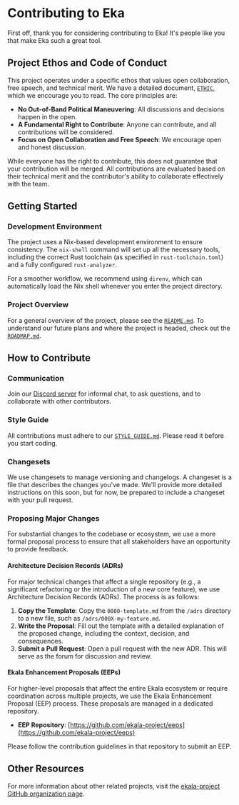 # Contributing to Eka

First off, thank you for considering contributing to Eka! It's people like you that make Eka such a great tool.

## Project Ethos and Code of Conduct

This project operates under a specific ethos that values open collaboration, free speech, and technical merit. We have a detailed document, [`ETHIC`](./ETHIC), which we encourage you to read. The core principles are:

- **No Out-of-Band Political Maneuvering**: All discussions and decisions happen in the open.
- **A Fundamental Right to Contribute**: Anyone can contribute, and all contributions will be considered.
- **Focus on Open Collaboration and Free Speech**: We encourage open and honest discussion.

While everyone has the right to contribute, this does not guarantee that your contribution will be merged. All contributions are evaluated based on their technical merit and the contributor's ability to collaborate effectively with the team.

## Getting Started

### Development Environment

The project uses a Nix-based development environment to ensure consistency. The `nix-shell` command will set up all the necessary tools, including the correct Rust toolchain (as specified in `rust-toolchain.toml`) and a fully configured `rust-analyzer`.

For a smoother workflow, we recommend using `direnv`, which can automatically load the Nix shell whenever you enter the project directory.

### Project Overview

For a general overview of the project, please see the [`README.md`](./README.md). To understand our future plans and where the project is headed, check out the [`ROADMAP.md`](./ROADMAP.md).

## How to Contribute

### Communication

Join our [Discord server](https://discord.gg/DgC9Snxmg7) for informal chat, to ask questions, and to collaborate with other contributors.

### Style Guide

All contributions must adhere to our [`STYLE_GUIDE.md`](./STYLE_GUIDE.md). Please read it before you start coding.

### Changesets

We use changesets to manage versioning and changelogs. A changeset is a file that describes the changes you've made. We'll provide more detailed instructions on this soon, but for now, be prepared to include a changeset with your pull request.

### Proposing Major Changes

For substantial changes to the codebase or ecosystem, we use a more formal proposal process to ensure that all stakeholders have an opportunity to provide feedback.

#### Architecture Decision Records (ADRs)

For major technical changes that affect a single repository (e.g., a significant refactoring or the introduction of a new core feature), we use Architecture Decision Records (ADRs). The process is as follows:

1.  **Copy the Template**: Copy the `0000-template.md` from the `/adrs` directory to a new file, such as `/adrs/000X-my-feature.md`.
2.  **Write the Proposal**: Fill out the template with a detailed explanation of the proposed change, including the context, decision, and consequences.
3.  **Submit a Pull Request**: Open a pull request with the new ADR. This will serve as the forum for discussion and review.

#### Ekala Enhancement Proposals (EEPs)

For higher-level proposals that affect the entire Ekala ecosystem or require coordination across multiple projects, we use the Ekala Enhancement Proposal (EEP) process. These proposals are managed in a dedicated repository.

- **EEP Repository**: [https://github.com/ekala-project/eeps](https://github.com/ekala-project/eeps)

Please follow the contribution guidelines in that repository to submit an EEP.

## Other Resources

For more information about other related projects, visit the [ekala-project GitHub organization page](https://github.com/ekala-project).
